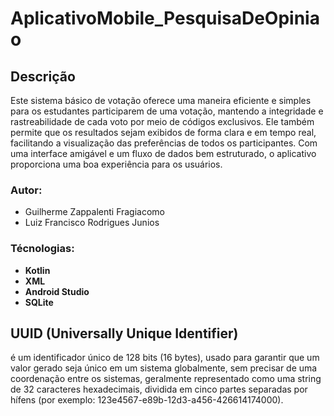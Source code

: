 # AplicativoMobile_PesquisaDeOpiniao

## Descrição

Este sistema básico de votação oferece uma maneira eficiente e simples para os estudantes participarem de uma votação, mantendo a integridade e rastreabilidade de cada voto por meio de códigos exclusivos. Ele também permite que os resultados sejam exibidos de forma clara e em tempo real, facilitando a visualização das preferências de todos os participantes. Com uma interface amigável e um fluxo de dados bem estruturado, o aplicativo proporciona uma boa experiência para os usuários.

### Autor:

  - Guilherme Zappalenti Fragiacomo
  - Luiz Francisco Rodrigues Junios

### Técnologias:

- **Kotlin**
- **XML**
- **Android Studio**
- **SQLite**

## UUID (Universally Unique Identifier) 
é um identificador único de 128 bits (16 bytes), usado para garantir que um valor gerado seja único em um sistema globalmente, sem precisar de uma coordenação entre os sistemas, geralmente representado como uma string de 32 caracteres hexadecimais, dividida em cinco partes separadas por hífens (por exemplo: 123e4567-e89b-12d3-a456-426614174000).
